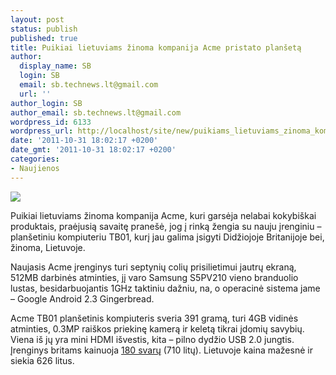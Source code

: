 ```yaml
---
layout: post
status: publish
published: true
title: Puikiai lietuviams žinoma kompanija Acme pristato planšetą
author:
  display_name: SB
  login: SB
  email: sb.technews.lt@gmail.com
  url: ''
author_login: SB
author_email: sb.technews.lt@gmail.com
wordpress_id: 6133
wordpress_url: http://localhost/site/new/puikiams_lietuviams_zinoma_kompanija_acme_pristato_planseta/
date: '2011-10-31 18:02:17 +0200'
date_gmt: '2011-10-31 18:02:17 +0200'
categories:
- Naujienos
---
```

<div class="imgright"><img src="http://technews.lt/upload/Acmetab.jpg"  /></div>
<p>Puikiai lietuviams žinoma kompanija Acme, kuri garsėja nelabai kokybiškai produktais, praėjusią savaitę pranešė, jog į rinką žengia su nauju įrenginiu – planšetiniu kompiuteriu TB01, kurį jau galima įsigyti Didžiojoje Britanijoje bei, žinoma, Lietuvoje.</p>
<p>Naujasis Acme įrenginys turi septynių colių prisilietimui jautrų ekraną, 512MB darbinės atminties, jį varo Samsung S5PV210 vieno branduolio lustas, besidarbuojantis 1GHz taktiniu dažniu, na, o operacinė sistema jame – Google Android 2.3 Gingerbread.</p>
<p>Acme TB01 planšetinis kompiuteris sveria 391 gramą, turi 4GB vidinės atminties, 0.3MP raiškos priekinę kamerą ir keletą tikrai įdomių savybių. Viena iš jų yra mini HDMI išvestis, kita – pilno dydžio USB 2.0 jungtis. Įrenginys britams kainuoja <a class="ns" href="http://www.amazon.co.uk/ACME-TB01-Tablet-S5PV210-Android/dp/B005VBN4B0">180 svarų</a> (710 litų). Lietuvoje kaina mažesnė ir siekia 626 litus.</p>
